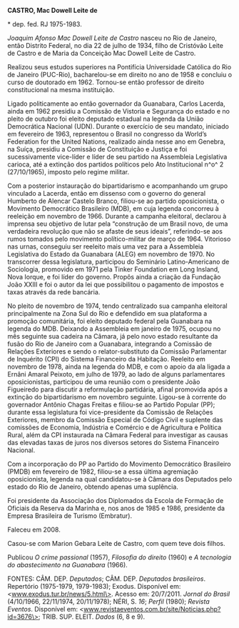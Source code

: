 **CASTRO, Mac Dowell Leite de**

\* dep. fed. RJ 1975-1983.

*Joaquim Afonso Mac Dowell Leite de Castro* nasceu no Rio de Janeiro,
então Distrito Federal, no dia 22 de julho de 1934, filho de Cristóvão
Leite de Castro e de Maria da Conceição Mac Dowell Leite de Castro.

Realizou seus estudos superiores na Pontifícia Universidade Católica do
Rio de Janeiro (PUC-Rio), bacharelou-se em direito no ano de 1958 e
concluiu o curso de doutorado em 1962. Tornou-se então professor de
direito constitucional na mesma instituição.

Ligado politicamente ao então governador da Guanabara, Carlos Lacerda,
ainda em 1962 presidiu a Comissão de Vistoria e Segurança do estado e no
pleito de outubro foi eleito deputado estadual na legenda da União
Democrática Nacional (UDN). Durante o exercício de seu mandato, iniciado
em fevereiro de 1963, representou o Brasil no congresso da World’s
Federation for the United Nations, realizado ainda nesse ano em Genebra,
na Suíça, presidiu a Comissão de Constituição e Justiça e foi
sucessivamente vice-líder e líder de seu partido na Assembleia
Legislativa carioca, até a extinção dos partidos políticos pelo Ato
Institucional n^o^ 2 (27/10/1965), imposto pelo regime militar.

Com a posterior instauração do bipartidarismo e acompanhando um grupo
vinculado a Lacerda, então em dissenso com o governo do general Humberto
de Alencar Castelo Branco, filiou-se ao partido oposicionista, o
Movimento Democrático Brasileiro (MDB), em cuja legenda concorreu à
reeleição em novembro de 1966. Durante a campanha eleitoral, declarou à
imprensa seu objetivo de lutar pela “construção de um Brasil novo, de
uma verdadeira revolução que não se afaste de seus ideais”, referindo-se
aos rumos tomados pelo movimento político-militar de março de 1964.
Vitorioso nas urnas, conseguiu ser reeleito mais uma vez para a
Assembleia Legislativa do Estado da Guanabara (ALEG) em novembro de
1970. No transcorrer dessa legislatura, participou do Seminário
Latino-Americano de Sociologia, promovido em 1971 pela Tinker Foundation
em Long Insland, Nova Iorque, e foi líder do governo. Propôs ainda a
criação da Fundação João XXIII e foi o autor da lei que possibilitou o
pagamento de impostos e taxas através da rede bancária.

No pleito de novembro de 1974, tendo centralizado sua campanha eleitoral
principalmente na Zona Sul do Rio e defendido em sua plataforma a
promoção comunitária, foi eleito deputado federal pela Guanabara na
legenda do MDB. Deixando a Assembleia em janeiro de 1975, ocupou no mês
seguinte sua cadeira na Câmara, já pelo novo estado resultante da fusão
do Rio de Janeiro com a Guanabara, integrando a Comissão de Relações
Exteriores e sendo o relator-substituto da Comissão Parlamentar de
Inquérito (CPI) do Sistema Financeiro da Habitação. Reeleito em novembro
de 1978, ainda na legenda do MDB, e com o apoio da ala ligada a Ernâni
Amaral Peixoto, em julho de 1979, ao lado de alguns parlamentares
oposicionistas, participou de uma reunião com o presidente João
Figueiredo para discutir a reformulação partidária, afinal promovida
após a extinção do bipartidarismo em novembro seguinte. Ligou-se à
corrente do governador Antônio Chagas Freitas e filiou-se ao Partido
Popular (PP); durante essa legislatura foi vice-presidente da Comissão
de Relações Exteriores, membro da Comissão Especial de Código Civil e
suplente das comissões de Economia, Indústria e Comércio e de
Agricultura e Política Rural, além da CPI instaurada na Câmara Federal
para investigar as causas das elevadas taxas de juros nos diversos
setores do Sistema Financeiro Nacional.

Com a incorporação do PP ao Partido do Movimento Democrático Brasileiro
(PMDB) em fevereiro de 1982, filiou-se a essa última agremiação
oposicionista, legenda na qual candidatou-se à Câmara dos Deputados pelo
estado do Rio de Janeiro, obtendo apenas uma suplência.

Foi presidente da Associação dos Diplomados da Escola de Formação de
Oficiais da Reserva da Marinha e, nos anos de 1985 e 1986, presidente da
Empresa Brasileira de Turismo (Embratur).

Faleceu em 2008.

Casou-se com Marion Gebara Leite de Castro, com quem teve dois filhos.

Publicou *O* *crime passional* (1957), *Filosofia do direito* (1960) e
*A tecnologia do* *abastecimento na Guanabara* (1966).

FONTES: CÂM. DEP. *Deputados*; CÂM. DEP. *Deputados brasileiros*.
Repertório (1975-1979, 1979-1983); Exodus. Disponível em:
\<www.exodus.tur.br/news/5.html\>. Acesso em: 20/7/2011. *Jornal do
Brasil* (4/10/1966, 22/11/1974, 20/11/1978); NÉRI, S. *16*; *Perfil*
(1980); *Revista Eventos*. Disponível em:
\<www.revistaeventos.com.br/site/Noticias.php?id=3676\>; TRIB. SUP.
ELEIT. *Dados* (6, 8 e 9).
